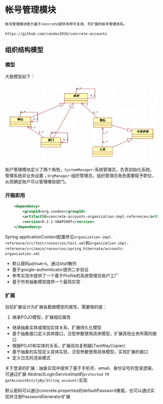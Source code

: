 # 帐号管理模块

    帐号管理模块致力基于concrete提供多种可复用、可扩展的帐号管理体系。
    
    https://github.com/coodex2016/concrete-accounts
    
## 组织结构模型

### 模型

大致模型如下：

![image](org_accounts.png)

账户管理模块定义了两个角色，`SystemManager`-系统管理员，负责初始化系统、管理系统非业务设置；`OrgManager`-组织管理员，组织管理员角色需要赋予职位，从而确定账户可以管理哪些部门。

### 开箱即用

```xml
    <dependency>
        <groupId>org.coodex</groupId>
        <artifactId>concrete-accounts-organization-impl-reference</artifactId>
        <version>0.2.1-SNAPSHOT</version>
    </dependency>
```

Spring applicationContext配置参见`organization-impl-reference/src/test/resources/test.xml`和`organization-impl-reference/src/main/resources/spring_hibernate/accounts-organization.xml`

- 默认密码`p@55w0rd`，通过sha1散列
- 基于google-authenticator提供二步验证
- 参考实现中提供了一个基于Profile的系统管理员账户工厂
- 基于所有抽象模型提供一个最简实现


### 扩展

目前扩展设计为扩展各数据模型的属性，需要做的是：

1. 继承POJO模型，扩展相应属性
* 继承抽象实体或增加实体关系，扩展持久化模型
* 基于抽象接口定义具体接口，泛型参数使用具体模型，扩展其他业务所需的接口
* 根据POJO和实体的关系，扩展双向复制器(TwoWayCopier)
* 基于抽象的实现定义具体实现，泛型参数使用具体模型，实现扩展的接口
* 定义日志的渲染模式

关于登录的扩展：抽象实现中提供了基于手机号、email、身份证号的登录逻辑，可通过扩展 AbstractLoginServiceImpl的`protected PE getAccountEntityBy(String account)`实现

默认密码可以通过concrete.properties的defaultPassword重载，也可以通过实现并注册PasswordGenerator扩展
